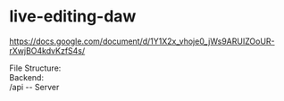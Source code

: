 # live-editing-daw
https://docs.google.com/document/d/1Y1X2x_vhoje0_jWs9ARUIZOoUR-rXwjBO4kdvKzfS4s/

File Structure:  
  Backend:  
    /api -- Server  
